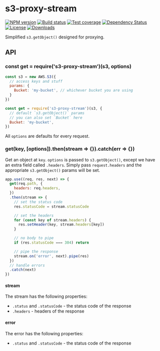 
# s3-proxy-stream

[![NPM version][npm-image]][npm-url]
[![Build status][travis-image]][travis-url]
[![Test coverage][codecov-image]][codecov-url]
[![Dependency Status][david-image]][david-url]
[![License][license-image]][license-url]
[![Downloads][downloads-image]][downloads-url]

Simplified `s3.getObject()` designed for proxying.

## API

### const get = require('s3-proxy-stream')(s3, options)

```js
const s3 = new AWS.S3({
  // access keys and stuff
  params: {
    Bucket: 'my-bucket', // whichever bucket you are using
  }
})

const get = require('s3-proxy-stream')(s3, {
  // default `s3.getObject()` params
  // you can also set `Bucket` here
  Bucket: 'my-bucket',
})
```

All `options` are defaults for every request.

### get(key, [options]).then(stream => {}).catch(err => {})

Get an object at `key`.
`options` is passed to `s3.getObject()`, except we have an extra field called `.headers`.
Simply pass `request.headers` and the appropriate `s3.getObject()` params will be set.

```js
app.use((req, res, next) => {
  get(req.path, {
    headers: req.headers,
  })
  .then(stream => {
    // set the status code
    res.statusCode = stream.statusCode

    // set the headers
    for (const key of stream.headers) {
      res.setHeader(key, stream.headers[key])
    }

    // no body to pipe
    if (res.statusCode === 304) return

    // pipe the response
    stream.on('error', next).pipe(res)
  })
  // handle errors
  .catch(next)
})
```

#### stream

The stream has the following properties:

- `.status` and `.statusCode` - the status code of the response
- `.headers` - headers of the response

#### error

The error has the following properties:

- `.status` and `.statusCode` - the status code of the response

[npm-image]: https://img.shields.io/npm/v/s3-proxy-stream.svg?style=flat-square
[npm-url]: https://npmjs.org/package/s3-proxy-stream
[travis-image]: https://img.shields.io/travis/jonathanong/s3-proxy-stream/master.svg?style=flat-square
[travis-url]: https://travis-ci.org/jonathanong/s3-proxy-stream
[codecov-image]: https://img.shields.io/codecov/c/github/jonathanong/s3-proxy-stream/master.svg?style=flat-square
[codecov-url]: https://codecov.io/github/jonathanong/s3-proxy-stream
[david-image]: http://img.shields.io/david/jonathanong/s3-proxy-stream.svg?style=flat-square
[david-url]: https://david-dm.org/jonathanong/s3-proxy-stream
[license-image]: http://img.shields.io/npm/l/s3-proxy-stream.svg?style=flat-square
[license-url]: LICENSE
[downloads-image]: http://img.shields.io/npm/dm/s3-proxy-stream.svg?style=flat-square
[downloads-url]: https://npmjs.org/package/s3-proxy-stream
